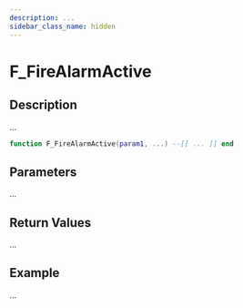 ```yaml
---
description: ...
sidebar_class_name: hidden
---
```


# F_FireAlarmActive

## Description

...

```lua
function F_FireAlarmActive(param1, ...) --[[ ... ]] end
```

## Parameters

...

## Return Values

...

## Example

...

